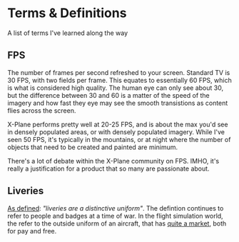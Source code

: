 # Terms & Definitions

A list of terms I've learned along the way

## FPS

The number of frames per second refreshed to your screen. Standard TV is 30 FPS, with two fields per frame. This equates to essentially 60 FPS, which is what is considered high quality. The human eye can only see about 30, but the difference between 30 and 60 is a matter of the speed of the imagery and how fast they eye may see the smooth transistions as content flies across the screen. 

X-Plane performs pretty well at 20-25 FPS, and is about the max you'd see in densely populated areas, or with densely populated imagery. While I've seen 50 FPS, it's typically in the mountains, or at night where the number of objects that need to be created and painted are minimum. 

There's a lot of debate within the X-Plane community on FPS. IMHO, it's really a justification for a product that so many are passionate about. 

## Liveries

[As defined](https://www.dictionary.com/browse/livery): *"liveries are a distinctive uniform"*. The defintion continues to refer to people and badges at a time of war. In the flight simulation world, the refer to the outside uniform of an aircraft, that has [quite a market](https://store.x-plane.org/Liveries_c_314.html), both for pay and free.


